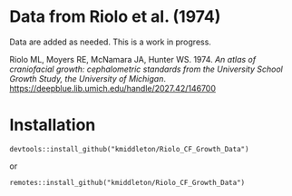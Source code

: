 # Data from Riolo et al. (1974)

Data are added as needed. This is a work in progress.

Riolo ML, Moyers RE, McNamara JA, Hunter WS. 1974. *An atlas of craniofacial growth: cephalometric standards from the University School Growth Study, the University of Michigan*. https://deepblue.lib.umich.edu/handle/2027.42/146700

# Installation

```{r}
devtools::install_github("kmiddleton/Riolo_CF_Growth_Data")
```

or

```{r}
remotes::install_github("kmiddleton/Riolo_CF_Growth_Data")
```
